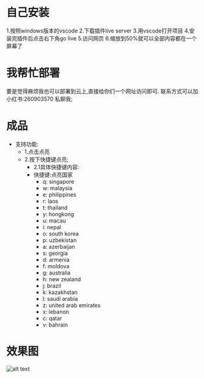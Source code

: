 # 自己安装
1.按照windows版本的vscode
2.下载插件live server
3.用vscode打开项目
4.安装完插件后点击右下角go live
5.访问网页
6.缩放到50%就可以全部内容都在一个屏幕了
# 我帮忙部署
要是觉得麻烦我也可以部署到云上,直接给你们一个网址访问即可.
联系方式可以加小红书:260903570
私聊我;
# 成品
- 支持功能: 
  - 1.点击点亮
  - 2.按下快捷键点亮;
    - 2.1具体快捷键内容:
    - 快捷键:点亮国家
      - q: singapore
      - w: malaysia
      - e: philippines
      - r: laos
      - t: thailand
      - y: hongkong
      - u: macau
      - i: nepal
      - o: south korea
      - p: uzbekistan
      - a: azerbaijan
      - s: georgia
      - d: armenia
      - f: moldova
      - g: australia
      - h: new zealand
      - j: brazil
      - k: kazakhstan
      - l: saudi arabia
      - z: united arab emirates
      - x: lebanon
      - c: qatar
      - v: bahrain
# 效果图
![alt text](image.png)